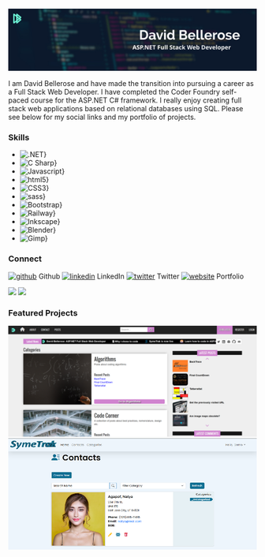 ![David Bellerose Full Stack Web Developer](https://github.com/davidbellerose/davidbellerose/blob/main/linkedinbanner.jpg)


I am David Bellerose and have made the transition into pursuing a career as a Full Stack Web Developer. I have completed the Coder Foundry self-paced course for the ASP.NET C# framework.
I really enjoy creating full stack web applications based on relational databases using SQL. Please see below for my social links and my portfolio of projects.

### Skills

* ![.NET}](https://img.shields.io/badge/.NET-512BD4?style=for-the-badge)
* ![C Sharp}](https://img.shields.io/badge/c_sharp-239120?style=for-the-badge&logo=csharp)
* ![Javascript}](https://img.shields.io/badge/javascript-000000?style=for-the-badge&logo=javascript)
* ![html5}](https://img.shields.io/badge/html5-E34F26?style=for-the-badge&logo=html5)
* ![CSS3}](https://img.shields.io/badge/css3-1572B6?style=for-the-badge&logo=css3)
* ![sass}](https://img.shields.io/badge/sass-CC6699?style=for-the-badge&logo=sass)
* ![Bootstrap}](https://img.shields.io/badge/bootstrap-7952B3?style=for-the-badge&logo=bootstrap)
* ![Railway}](https://img.shields.io/badge/railway-0B0D0E?style=for-the-badge&logo=railway)
* ![Inkscape}](https://img.shields.io/badge/inkscape-000000?style=for-the-badge&logo=inkscape)
* ![Blender}](https://img.shields.io/badge/blender-5c5543?style=for-the-badge&logo=blender)
* ![Gimp}](https://img.shields.io/badge/GIMP-5c5543?style=for-the-badge&logo=GIMP)


### Connect

[<img src='https://cdn.jsdelivr.net/npm/simple-icons@3.0.1/icons/github.svg' alt='github' height='40'>](https://github.com/davidbellerose) Github
[<img src='https://cdn.jsdelivr.net/npm/simple-icons@3.0.1/icons/linkedin.svg' alt='linkedin' height='40'>](https://www.linkedin.com/in/david-bellerose/) LinkedIn
[<img src='https://cdn.jsdelivr.net/npm/simple-icons@3.0.1/icons/twitter.svg' alt='twitter' height='40'>](https://twitter.com/DavidEBellerose) Twitter
[<img src='https://cdn.jsdelivr.net/npm/simple-icons@3.0.1/icons/icloud.svg' alt='website' height='40'>](https://davidbellerose.com/) Portfolio

[<img src="https://img.shields.io/badge/Twitter-1DA1F2?style=for-the-badge&logo=twitter&logoColor=white" />](https://twitter.com/DavidEBellerose)
[<img src="https://img.shields.io/badge/LinkedIn-0077B5?style=for-the-badge&logo=linkedin&logoColor=white" />](https://www.linkedin.com/in/david-bellerose/)



### Featured Projects
<img src="https://github.com/davidbellerose/davidbellerose/blob/main/blog03.png" />
<img src="https://github.com/davidbellerose/davidbellerose/blob/main/SymeTrak.png" />

<!--
**davidbellerose/davidbellerose** is a ✨ _special_ ✨ repository because its `README.md` (this file) appears on your GitHub profile.

![David's github stats](https://github-readme-stats.vercel.app/api?username=davidbellerose)

Here are some ideas to get you started:

- 🔭 I’m currently working on ...
- 🌱 I’m currently learning ...
- 👯 I’m looking to collaborate on ...
- 🤔 I’m looking for help with ...
- 💬 Ask me about ...
- 📫 How to reach me: ...
- 😄 Pronouns: ...
- ⚡ Fun fact: ...
-->
